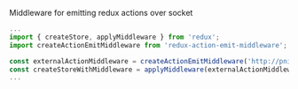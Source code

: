Middleware for emitting redux actions over socket

```js
...
import { createStore, applyMiddleware } from 'redux';
import createActionEmitMiddleware from 'redux-action-emit-middleware';

const externalActionMiddleware = createActionEmitMiddleware('http://pnie.eu:3001');
const createStoreWithMiddleware = applyMiddleware(externalActionMiddleware)(createStore);
...

```